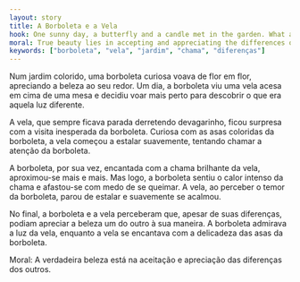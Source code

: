 ```yaml
---
layout: story
title: A Borboleta e a Vela
hook: One sunny day, a butterfly and a candle met in the garden. What adventure awaits them as they discover each other's unique qualities?
moral: True beauty lies in accepting and appreciating the differences of others.
keywords: ["borboleta", "vela", "jardim", "chama", "diferenças"]
---
```


Num jardim colorido, uma borboleta curiosa voava de flor em flor, apreciando a beleza ao seu redor. Um dia, a borboleta viu uma vela acesa em cima de uma mesa e decidiu voar mais perto para descobrir o que era aquela luz diferente.

A vela, que sempre ficava parada derretendo devagarinho, ficou surpresa com a visita inesperada da borboleta. Curiosa com as asas coloridas da borboleta, a vela começou a estalar suavemente, tentando chamar a atenção da borboleta.

A borboleta, por sua vez, encantada com a chama brilhante da vela, aproximou-se mais e mais. Mas logo, a borboleta sentiu o calor intenso da chama e afastou-se com medo de se queimar. A vela, ao perceber o temor da borboleta, parou de estalar e suavemente se acalmou.

No final, a borboleta e a vela perceberam que, apesar de suas diferenças, podiam apreciar a beleza um do outro à sua maneira. A borboleta admirava a luz da vela, enquanto a vela se encantava com a delicadeza das asas da borboleta.

Moral: A verdadeira beleza está na aceitação e apreciação das diferenças dos outros.
